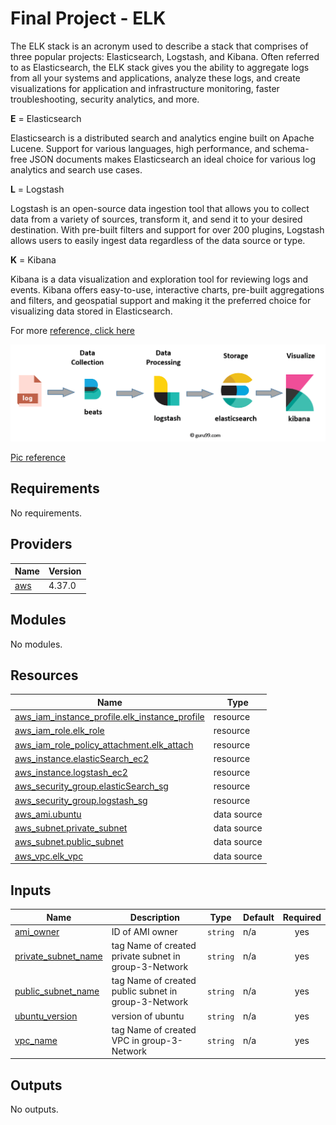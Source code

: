 # Final Project - ELK 
The ELK stack is an acronym used to describe a stack that comprises of three popular projects: Elasticsearch, Logstash, and Kibana. Often referred to as Elasticsearch, the ELK stack gives you the ability to aggregate logs from all your systems and applications, analyze these logs, and create visualizations for application and infrastructure monitoring, faster troubleshooting, security analytics, and more.

__E__ = Elasticsearch

Elasticsearch is a distributed search and analytics engine built on Apache Lucene. Support for various languages, high performance, and schema-free JSON documents makes Elasticsearch an ideal choice for various log analytics and search use cases.

__L__ = Logstash

Logstash is an open-source data ingestion tool that allows you to collect data from a variety of sources, transform it, and send it to your desired destination. With pre-built filters and support for over 200 plugins, Logstash allows users to easily ingest data regardless of the data source or type.

__K__ = Kibana

Kibana is a data visualization and exploration tool for reviewing logs and events. Kibana offers easy-to-use, interactive charts, pre-built aggregations and filters, and geospatial support and making it the preferred choice for visualizing data stored in Elasticsearch.

For more [reference, click here](https://aws.amazon.com/opensearch-service/the-elk-stack/)

![alt text](https://github.com/KlToti/group-3-Network/blob/main/pics/082918_1504_ELKStackTut2.webp)

[Pic reference](https://www.guru99.com/elk-stack-tutorial.html)

<!-- BEGIN_TF_DOCS -->
## Requirements

No requirements.

## Providers

| Name | Version |
|------|---------|
| <a name="provider_aws"></a> [aws](#provider\_aws) | 4.37.0 |

## Modules

No modules.

## Resources

| Name | Type |
|------|------|
| [aws_iam_instance_profile.elk_instance_profile](https://registry.terraform.io/providers/hashicorp/aws/latest/docs/resources/iam_instance_profile) | resource |
| [aws_iam_role.elk_role](https://registry.terraform.io/providers/hashicorp/aws/latest/docs/resources/iam_role) | resource |
| [aws_iam_role_policy_attachment.elk_attach](https://registry.terraform.io/providers/hashicorp/aws/latest/docs/resources/iam_role_policy_attachment) | resource |
| [aws_instance.elasticSearch_ec2](https://registry.terraform.io/providers/hashicorp/aws/latest/docs/resources/instance) | resource |
| [aws_instance.logstash_ec2](https://registry.terraform.io/providers/hashicorp/aws/latest/docs/resources/instance) | resource |
| [aws_security_group.elasticSearch_sg](https://registry.terraform.io/providers/hashicorp/aws/latest/docs/resources/security_group) | resource |
| [aws_security_group.logstash_sg](https://registry.terraform.io/providers/hashicorp/aws/latest/docs/resources/security_group) | resource |
| [aws_ami.ubuntu](https://registry.terraform.io/providers/hashicorp/aws/latest/docs/data-sources/ami) | data source |
| [aws_subnet.private_subnet](https://registry.terraform.io/providers/hashicorp/aws/latest/docs/data-sources/subnet) | data source |
| [aws_subnet.public_subnet](https://registry.terraform.io/providers/hashicorp/aws/latest/docs/data-sources/subnet) | data source |
| [aws_vpc.elk_vpc](https://registry.terraform.io/providers/hashicorp/aws/latest/docs/data-sources/vpc) | data source |

## Inputs

| Name | Description | Type | Default | Required |
|------|-------------|------|---------|:--------:|
| <a name="input_ami_owner"></a> [ami\_owner](#input\_ami\_owner) | ID of AMI owner | `string` | n/a | yes |
| <a name="input_private_subnet_name"></a> [private\_subnet\_name](#input\_private\_subnet\_name) | tag Name of created private subnet in group-3-Network | `string` | n/a | yes |
| <a name="input_public_subnet_name"></a> [public\_subnet\_name](#input\_public\_subnet\_name) | tag Name of created public subnet in group-3-Network | `string` | n/a | yes |
| <a name="input_ubuntu_version"></a> [ubuntu\_version](#input\_ubuntu\_version) | version of ubuntu | `string` | n/a | yes |
| <a name="input_vpc_name"></a> [vpc\_name](#input\_vpc\_name) | tag Name of created VPC in group-3-Network | `string` | n/a | yes |

## Outputs

No outputs.
<!-- END_TF_DOCS -->